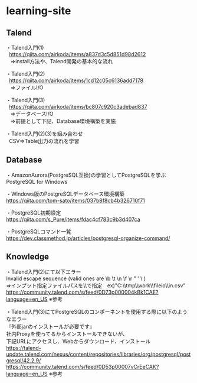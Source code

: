# learning-site


## Talend
・Talend入門(1)   
&nbsp;&nbsp;<https://qiita.com/airkoda/items/a837d3c5d851d98d2612>  
&nbsp;&nbsp;&nbsp;⇒install方法や、Talend開発の基本的な流れ

・Talend入門(2)   
&nbsp;&nbsp;<https://qiita.com/airkoda/items/1cd12c05c6136add7178>  
&nbsp;&nbsp;&nbsp;⇒ファイルI/O

・Talend入門(3)   
&nbsp;&nbsp;<https://qiita.com/airkoda/items/bc807c920c3adebad837>  
&nbsp;&nbsp;&nbsp;⇒データベースI/O  
&nbsp;&nbsp;&nbsp;⇒前提として下記、Database環境構築を実施

・Talend入門(2)(3)を組み合わせ  
&nbsp;&nbsp;CSV⇒Table出力の流れを学習

## Database
・AmazonAurora(PostgreSQL互換)の学習としてPostgreSQLを学ぶ    
PostgreSQL for Windows     

・Windows版のPostgreSQLデータベース環境構築  
<https://qiita.com/tom-sato/items/037b8f8cb4b326710f71>  

・PostgreSQL初期設定  
<https://qiita.com/s_Pure/items/fdac4cf783c9b3d407ca>   

・PostgreSQLコマンド一覧   
<https://dev.classmethod.jp/articles/postgresql-organize-command/>  


## Knowledge
・Talend入門(2)にて以下エラー  
 Invalid escape sequence (valid ones are  \b  \t  \n  \f  \r  \"  \'  \\ )  
 ⇒インプット指定ファイルパスを\\\\で指定　ex)"C:\\\\tmp\\\\work\\\\fileio\\\\in.csv"
 <https://community.talend.com/s/feed/0D73p000004kBk1CAE?language=en_US> ※参考
 
・Talend入門(3)にてPostgreSQLのコンポーネントを使用する際に以下のようなエラー  
 『外部jarのインストールが必要です』  
 社内Proxyを使ってるからインストールできないが、  
 下記URLにアクセスし、Webからダウンロード、インストール  
<https://talend-update.talend.com/nexus/content/repositories/libraries/org/postgresql/postgresql/42.2.9/>  
<https://community.talend.com/s/feed/0D53p00007vCrEeCAK?language=en_US> ※参考





